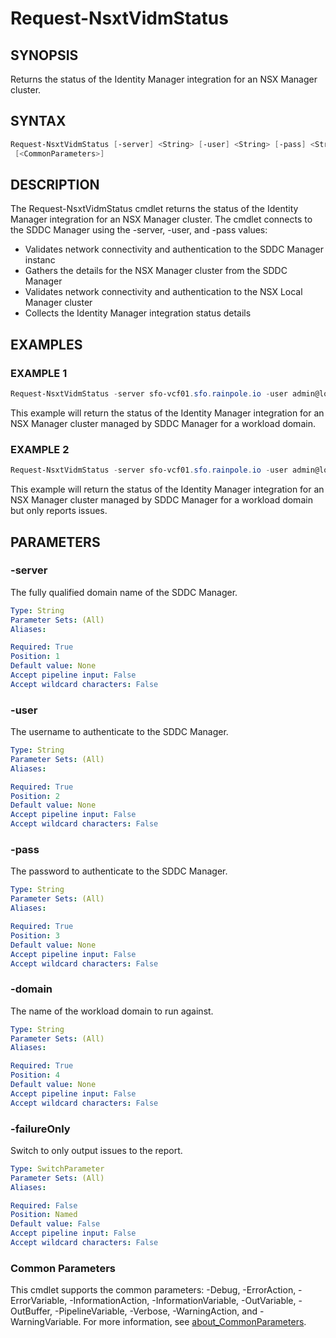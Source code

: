 # Request-NsxtVidmStatus

## SYNOPSIS

Returns the status of the Identity Manager integration for an NSX Manager cluster.

## SYNTAX

```powershell
Request-NsxtVidmStatus [-server] <String> [-user] <String> [-pass] <String> [-domain] <String> [-failureOnly]
 [<CommonParameters>]
```

## DESCRIPTION

The Request-NsxtVidmStatus cmdlet returns the status of the Identity Manager integration for an NSX Manager cluster.
The cmdlet connects to the SDDC Manager using the -server, -user, and -pass values:

- Validates network connectivity and authentication to the SDDC Manager instanc
- Gathers the details for the NSX Manager cluster from the SDDC Manager
- Validates network connectivity and authentication to the NSX Local Manager cluster
- Collects the Identity Manager integration status details

## EXAMPLES

### EXAMPLE 1

```powershell
Request-NsxtVidmStatus -server sfo-vcf01.sfo.rainpole.io -user admin@local -pass VMw@re1!VMw@re1! -domain sfo-w01
```

This example will return the status of the Identity Manager integration for an NSX Manager cluster managed by SDDC Manager for a workload domain.

### EXAMPLE 2

```powershell
Request-NsxtVidmStatus -server sfo-vcf01.sfo.rainpole.io -user admin@local -pass VMw@re1!VMw@re1! -domain sfo-w01 -failureOnly
```

This example will return the status of the Identity Manager integration for an NSX Manager cluster managed by SDDC Manager for a workload domain but only reports issues.

## PARAMETERS

### -server

The fully qualified domain name of the SDDC Manager.

```yaml
Type: String
Parameter Sets: (All)
Aliases:

Required: True
Position: 1
Default value: None
Accept pipeline input: False
Accept wildcard characters: False
```

### -user

The username to authenticate to the SDDC Manager.

```yaml
Type: String
Parameter Sets: (All)
Aliases:

Required: True
Position: 2
Default value: None
Accept pipeline input: False
Accept wildcard characters: False
```

### -pass

The password to authenticate to the SDDC Manager.

```yaml
Type: String
Parameter Sets: (All)
Aliases:

Required: True
Position: 3
Default value: None
Accept pipeline input: False
Accept wildcard characters: False
```

### -domain

The name of the workload domain to run against.

```yaml
Type: String
Parameter Sets: (All)
Aliases:

Required: True
Position: 4
Default value: None
Accept pipeline input: False
Accept wildcard characters: False
```

### -failureOnly

Switch to only output issues to the report.

```yaml
Type: SwitchParameter
Parameter Sets: (All)
Aliases:

Required: False
Position: Named
Default value: False
Accept pipeline input: False
Accept wildcard characters: False
```

### Common Parameters

This cmdlet supports the common parameters: -Debug, -ErrorAction, -ErrorVariable, -InformationAction, -InformationVariable, -OutVariable, -OutBuffer, -PipelineVariable, -Verbose, -WarningAction, and -WarningVariable. For more information, see [about_CommonParameters](http://go.microsoft.com/fwlink/?LinkID=113216).
